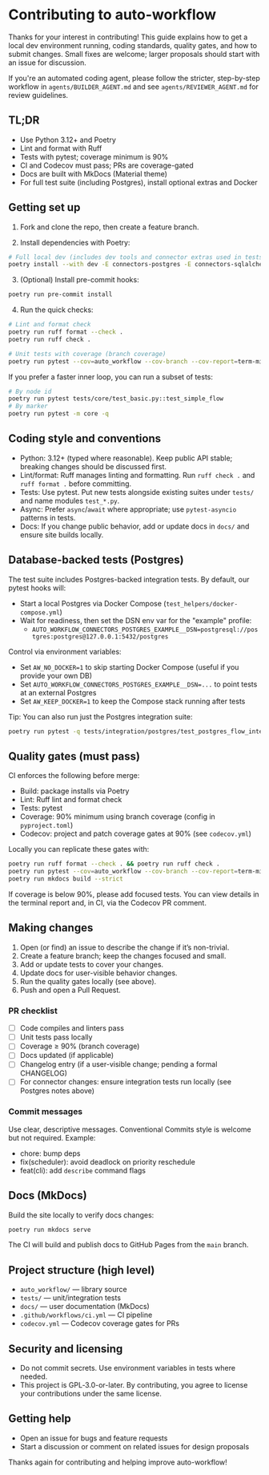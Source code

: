 # Contributing to auto-workflow

Thanks for your interest in contributing! This guide explains how to get a local dev environment running, coding standards, quality gates, and how to submit changes. Small fixes are welcome; larger proposals should start with an issue for discussion.

If you're an automated coding agent, please follow the stricter, step-by-step workflow in `agents/BUILDER_AGENT.md` and see `agents/REVIEWER_AGENT.md` for review guidelines.

## TL;DR
- Use Python 3.12+ and Poetry
- Lint and format with Ruff
- Tests with pytest; coverage minimum is 90%
- CI and Codecov must pass; PRs are coverage-gated
- Docs are built with MkDocs (Material theme)
 - For full test suite (including Postgres), install optional extras and Docker

## Getting set up

1) Fork and clone the repo, then create a feature branch.

2) Install dependencies with Poetry:

```bash
# Full local dev (includes dev tools and connector extras used in tests)
poetry install --with dev -E connectors-postgres -E connectors-sqlalchemy
```

3) (Optional) Install pre-commit hooks:

```bash
poetry run pre-commit install
```

4) Run the quick checks:

```bash
# Lint and format check
poetry run ruff format --check .
poetry run ruff check .

# Unit tests with coverage (branch coverage)
poetry run pytest --cov=auto_workflow --cov-branch --cov-report=term-missing
```

If you prefer a faster inner loop, you can run a subset of tests:

```bash
# By node id
poetry run pytest tests/core/test_basic.py::test_simple_flow
# By marker
poetry run pytest -m core -q
```

## Coding style and conventions

- Python: 3.12+ (typed where reasonable). Keep public API stable; breaking changes should be discussed first.
- Lint/format: Ruff manages linting and formatting. Run `ruff check .` and `ruff format .` before committing.
- Tests: Use pytest. Put new tests alongside existing suites under `tests/` and name modules `test_*.py`.
- Async: Prefer `async`/`await` where appropriate; use `pytest-asyncio` patterns in tests.
- Docs: If you change public behavior, add or update docs in `docs/` and ensure site builds locally.

## Database-backed tests (Postgres)

The test suite includes Postgres-backed integration tests. By default, our pytest hooks will:

- Start a local Postgres via Docker Compose (`test_helpers/docker-compose.yml`)
- Wait for readiness, then set the DSN env var for the "example" profile:
	- `AUTO_WORKFLOW_CONNECTORS_POSTGRES_EXAMPLE__DSN=postgresql://postgres:postgres@127.0.0.1:5432/postgres`

Control via environment variables:

- Set `AW_NO_DOCKER=1` to skip starting Docker Compose (useful if you provide your own DB)
- Set `AUTO_WORKFLOW_CONNECTORS_POSTGRES_EXAMPLE__DSN=...` to point tests at an external Postgres
- Set `AW_KEEP_DOCKER=1` to keep the Compose stack running after tests

Tip: You can also run just the Postgres integration suite:

```bash
poetry run pytest -q tests/integration/postgres/test_postgres_flow_integration.py
```

## Quality gates (must pass)

CI enforces the following before merge:
- Build: package installs via Poetry
- Lint: Ruff lint and format check
- Tests: pytest
- Coverage: 90% minimum using branch coverage (config in `pyproject.toml`)
- Codecov: project and patch coverage gates at 90% (see `codecov.yml`)

Locally you can replicate these gates with:

```bash
poetry run ruff format --check . && poetry run ruff check .
poetry run pytest --cov=auto_workflow --cov-branch --cov-report=term-missing
poetry run mkdocs build --strict
```

If coverage is below 90%, please add focused tests. You can view details in the terminal report and, in CI, via the Codecov PR comment.

## Making changes

1) Open (or find) an issue to describe the change if it’s non-trivial.
2) Create a feature branch; keep the changes focused and small.
3) Add or update tests to cover your changes.
4) Update docs for user-visible behavior changes.
5) Run the quality gates locally (see above).
6) Push and open a Pull Request.

### PR checklist
- [ ] Code compiles and linters pass
- [ ] Unit tests pass locally
- [ ] Coverage ≥ 90% (branch coverage)
- [ ] Docs updated (if applicable)
- [ ] Changelog entry (if a user-visible change; pending a formal CHANGELOG)
 - [ ] For connector changes: ensure integration tests run locally (see Postgres notes above)

### Commit messages
Use clear, descriptive messages. Conventional Commits style is welcome but not required. Example:
- chore: bump deps
- fix(scheduler): avoid deadlock on priority reschedule
- feat(cli): add `describe` command flags

## Docs (MkDocs)

Build the site locally to verify docs changes:

```bash
poetry run mkdocs serve
```

The CI will build and publish docs to GitHub Pages from the `main` branch.

## Project structure (high level)

- `auto_workflow/` — library source
- `tests/` — unit/integration tests
- `docs/` — user documentation (MkDocs)
- `.github/workflows/ci.yml` — CI pipeline
- `codecov.yml` — Codecov coverage gates for PRs

## Security and licensing

- Do not commit secrets. Use environment variables in tests where needed.
- This project is GPL‑3.0-or-later. By contributing, you agree to license your contributions under the same license.

## Getting help

- Open an issue for bugs and feature requests
- Start a discussion or comment on related issues for design proposals

Thanks again for contributing and helping improve auto-workflow!
